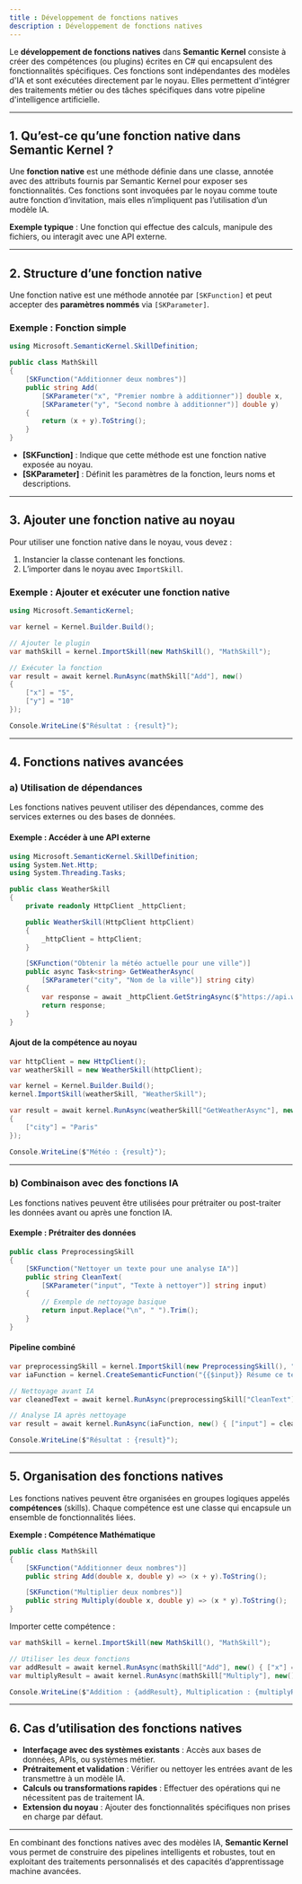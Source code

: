 ```yaml
---
title : Développement de fonctions natives
description : Développement de fonctions natives
---
```


Le **développement de fonctions natives** dans **Semantic Kernel** consiste à créer des compétences (ou plugins) écrites en C# qui encapsulent des fonctionnalités spécifiques. Ces fonctions sont indépendantes des modèles d'IA et sont exécutées directement par le noyau. Elles permettent d'intégrer des traitements métier ou des tâches spécifiques dans votre pipeline d'intelligence artificielle.

---

## **1. Qu’est-ce qu’une fonction native dans Semantic Kernel ?**

Une **fonction native** est une méthode définie dans une classe, annotée avec des attributs fournis par Semantic Kernel pour exposer ses fonctionnalités. Ces fonctions sont invoquées par le noyau comme toute autre fonction d’invitation, mais elles n’impliquent pas l’utilisation d’un modèle IA.

**Exemple typique** : Une fonction qui effectue des calculs, manipule des fichiers, ou interagit avec une API externe.

---

## **2. Structure d’une fonction native**

Une fonction native est une méthode annotée par `[SKFunction]` et peut accepter des **paramètres nommés** via `[SKParameter]`.

### **Exemple : Fonction simple**

```csharp
using Microsoft.SemanticKernel.SkillDefinition;

public class MathSkill
{
    [SKFunction("Additionner deux nombres")]
    public string Add(
        [SKParameter("x", "Premier nombre à additionner")] double x,
        [SKParameter("y", "Second nombre à additionner")] double y)
    {
        return (x + y).ToString();
    }
}
```

- **[SKFunction]** : Indique que cette méthode est une fonction native exposée au noyau.
- **[SKParameter]** : Définit les paramètres de la fonction, leurs noms et descriptions.

---

## **3. Ajouter une fonction native au noyau**

Pour utiliser une fonction native dans le noyau, vous devez :

1. Instancier la classe contenant les fonctions.
2. L’importer dans le noyau avec `ImportSkill`.

### **Exemple : Ajouter et exécuter une fonction native**

```csharp
using Microsoft.SemanticKernel;

var kernel = Kernel.Builder.Build();

// Ajouter le plugin
var mathSkill = kernel.ImportSkill(new MathSkill(), "MathSkill");

// Exécuter la fonction
var result = await kernel.RunAsync(mathSkill["Add"], new()
{
    ["x"] = "5",
    ["y"] = "10"
});

Console.WriteLine($"Résultat : {result}");
```

---

## **4. Fonctions natives avancées**

### **a) Utilisation de dépendances**

Les fonctions natives peuvent utiliser des dépendances, comme des services externes ou des bases de données.

#### Exemple : Accéder à une API externe

```csharp
using Microsoft.SemanticKernel.SkillDefinition;
using System.Net.Http;
using System.Threading.Tasks;

public class WeatherSkill
{
    private readonly HttpClient _httpClient;

    public WeatherSkill(HttpClient httpClient)
    {
        _httpClient = httpClient;
    }

    [SKFunction("Obtenir la météo actuelle pour une ville")]
    public async Task<string> GetWeatherAsync(
        [SKParameter("city", "Nom de la ville")] string city)
    {
        var response = await _httpClient.GetStringAsync($"https://api.weatherapi.com/v1/current.json?key=your-api-key&q={city}");
        return response;
    }
}
```

#### Ajout de la compétence au noyau

```csharp
var httpClient = new HttpClient();
var weatherSkill = new WeatherSkill(httpClient);

var kernel = Kernel.Builder.Build();
kernel.ImportSkill(weatherSkill, "WeatherSkill");

var result = await kernel.RunAsync(weatherSkill["GetWeatherAsync"], new()
{
    ["city"] = "Paris"
});

Console.WriteLine($"Météo : {result}");
```

---

### **b) Combinaison avec des fonctions IA**

Les fonctions natives peuvent être utilisées pour prétraiter ou post-traiter les données avant ou après une fonction IA.

#### Exemple : Prétraiter des données

```csharp
public class PreprocessingSkill
{
    [SKFunction("Nettoyer un texte pour une analyse IA")]
    public string CleanText(
        [SKParameter("input", "Texte à nettoyer")] string input)
    {
        // Exemple de nettoyage basique
        return input.Replace("\n", " ").Trim();
    }
}
```

#### Pipeline combiné

```csharp
var preprocessingSkill = kernel.ImportSkill(new PreprocessingSkill(), "PreprocessingSkill");
var iaFunction = kernel.CreateSemanticFunction("{{$input}} Résume ce texte en une phrase.");

// Nettoyage avant IA
var cleanedText = await kernel.RunAsync(preprocessingSkill["CleanText"], new() { ["input"] = "Texte avec \n des retours à la ligne." });

// Analyse IA après nettoyage
var result = await kernel.RunAsync(iaFunction, new() { ["input"] = cleanedText });

Console.WriteLine($"Résultat : {result}");
```

---

## **5. Organisation des fonctions natives**

Les fonctions natives peuvent être organisées en groupes logiques appelés **compétences** (skills). Chaque compétence est une classe qui encapsule un ensemble de fonctionnalités liées.

**Exemple : Compétence Mathématique**

```csharp
public class MathSkill
{
    [SKFunction("Additionner deux nombres")]
    public string Add(double x, double y) => (x + y).ToString();

    [SKFunction("Multiplier deux nombres")]
    public string Multiply(double x, double y) => (x * y).ToString();
}
```

Importer cette compétence :

```csharp
var mathSkill = kernel.ImportSkill(new MathSkill(), "MathSkill");

// Utiliser les deux fonctions
var addResult = await kernel.RunAsync(mathSkill["Add"], new() { ["x"] = "5", ["y"] = "10" });
var multiplyResult = await kernel.RunAsync(mathSkill["Multiply"], new() { ["x"] = "5", ["y"] = "10" });

Console.WriteLine($"Addition : {addResult}, Multiplication : {multiplyResult}");
```

---

## **6. Cas d’utilisation des fonctions natives**

- **Interfaçage avec des systèmes existants** : Accès aux bases de données, APIs, ou systèmes métier.
- **Prétraitement et validation** : Vérifier ou nettoyer les entrées avant de les transmettre à un modèle IA.
- **Calculs ou transformations rapides** : Effectuer des opérations qui ne nécessitent pas de traitement IA.
- **Extension du noyau** : Ajouter des fonctionnalités spécifiques non prises en charge par défaut.

---

En combinant des fonctions natives avec des modèles IA, **Semantic Kernel** vous permet de construire des pipelines intelligents et robustes, tout en exploitant des traitements personnalisés et des capacités d’apprentissage machine avancées.
